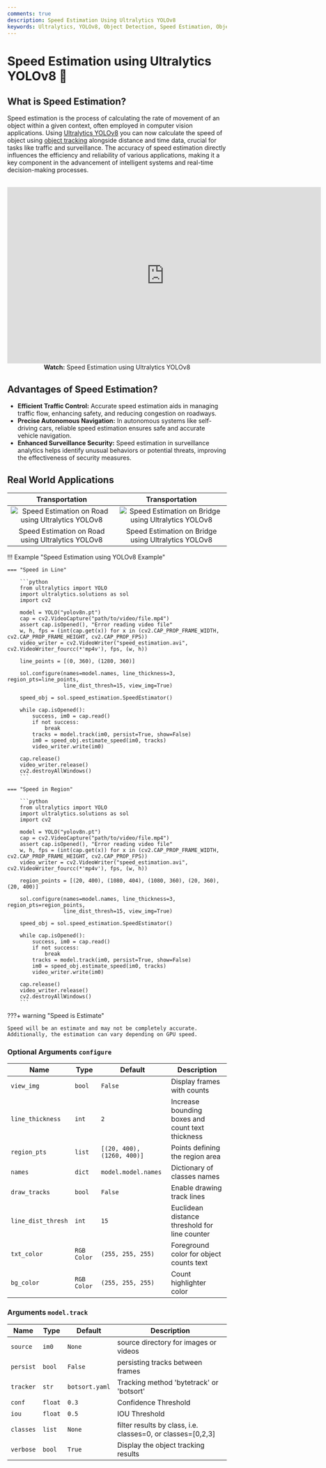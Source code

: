 ```yaml
---
comments: true
description: Speed Estimation Using Ultralytics YOLOv8
keywords: Ultralytics, YOLOv8, Object Detection, Speed Estimation, Object Tracking, Notebook, IPython Kernel, CLI, Python SDK
---
```


# Speed Estimation using Ultralytics YOLOv8 🚀

## What is Speed Estimation?

Speed estimation is the process of calculating the rate of movement of an object within a given context, often employed in computer vision applications. Using [Ultralytics YOLOv8](https://github.com/ultralytics/ultralytics/) you can now calculate the speed of object using [object tracking](../modes/track.md) alongside distance and time data, crucial for tasks like traffic and surveillance. The accuracy of speed estimation directly influences the efficiency and reliability of various applications, making it a key component in the advancement of intelligent systems and real-time decision-making processes.

<p align="center">
  <br>
  <iframe loading="lazy" width="720" height="405" src="https://www.youtube.com/embed/rCggzXRRSRo"
    title="YouTube video player" frameborder="0"
    allow="accelerometer; autoplay; clipboard-write; encrypted-media; gyroscope; picture-in-picture; web-share"
    allowfullscreen>
  </iframe>
  <br>
  <strong>Watch:</strong> Speed Estimation using Ultralytics YOLOv8
</p>

## Advantages of Speed Estimation?

- **Efficient Traffic Control:** Accurate speed estimation aids in managing traffic flow, enhancing safety, and reducing congestion on roadways.
- **Precise Autonomous Navigation:** In autonomous systems like self-driving cars, reliable speed estimation ensures safe and accurate vehicle navigation.
- **Enhanced Surveillance Security:** Speed estimation in surveillance analytics helps identify unusual behaviors or potential threats, improving the effectiveness of security measures.

## Real World Applications

|                                                                     Transportation                                                                      |                                                                      Transportation                                                                       |
|:-------------------------------------------------------------------------------------------------------------------------------------------------------:|:---------------------------------------------------------------------------------------------------------------------------------------------------------:|
| ![Speed Estimation on Road using Ultralytics YOLOv8](https://github.com/RizwanMunawar/ultralytics/assets/62513924/c8a0fd4a-d394-436d-8de3-d5b754755fc7) | ![Speed Estimation on Bridge using Ultralytics YOLOv8](https://github.com/RizwanMunawar/ultralytics/assets/62513924/cee10e02-b268-4304-b73a-5b9cb42da669) |
|                                                    Speed Estimation on Road using Ultralytics YOLOv8                                                    |                                                    Speed Estimation on Bridge using Ultralytics YOLOv8                                                    |

!!! Example "Speed Estimation using YOLOv8 Example"

    === "Speed in Line"

        ```python
        from ultralytics import YOLO
        import ultralytics.solutions as sol
        import cv2
        
        model = YOLO("yolov8n.pt")
        cap = cv2.VideoCapture("path/to/video/file.mp4")
        assert cap.isOpened(), "Error reading video file"
        w, h, fps = (int(cap.get(x)) for x in (cv2.CAP_PROP_FRAME_WIDTH, cv2.CAP_PROP_FRAME_HEIGHT, cv2.CAP_PROP_FPS))
        video_writer = cv2.VideoWriter("speed_estimation.avi", cv2.VideoWriter_fourcc(*'mp4v'), fps, (w, h))
        
        line_points = [(0, 360), (1280, 360)]
        
        sol.configure(names=model.names, line_thickness=3, region_pts=line_points,
                      line_dist_thresh=15, view_img=True)
        
        speed_obj = sol.speed_estimation.SpeedEstimator()
        
        while cap.isOpened():
            success, im0 = cap.read()
            if not success:
                break
            tracks = model.track(im0, persist=True, show=False)
            im0 = speed_obj.estimate_speed(im0, tracks)
            video_writer.write(im0)
        
        cap.release()
        video_writer.release()
        cv2.destroyAllWindows()
        ```
    
    === "Speed in Region"

        ```python
        from ultralytics import YOLO
        import ultralytics.solutions as sol
        import cv2
        
        model = YOLO("yolov8n.pt")
        cap = cv2.VideoCapture("path/to/video/file.mp4")
        assert cap.isOpened(), "Error reading video file"
        w, h, fps = (int(cap.get(x)) for x in (cv2.CAP_PROP_FRAME_WIDTH, cv2.CAP_PROP_FRAME_HEIGHT, cv2.CAP_PROP_FPS))
        video_writer = cv2.VideoWriter("speed_estimation.avi", cv2.VideoWriter_fourcc(*'mp4v'), fps, (w, h))
        
        region_points = [(20, 400), (1080, 404), (1080, 360), (20, 360), (20, 400)]
        
        sol.configure(names=model.names, line_thickness=3, region_pts=region_points,
                      line_dist_thresh=15, view_img=True)
        
        speed_obj = sol.speed_estimation.SpeedEstimator()
        
        while cap.isOpened():
            success, im0 = cap.read()
            if not success:
                break
            tracks = model.track(im0, persist=True, show=False)
            im0 = speed_obj.estimate_speed(im0, tracks)
            video_writer.write(im0)
        
        cap.release()
        video_writer.release()
        cv2.destroyAllWindows()
        ```

???+ warning "Speed is Estimate"

    Speed will be an estimate and may not be completely accurate. Additionally, the estimation can vary depending on GPU speed.

### Optional Arguments `configure`

| Name               | Type        | Default                    | Description                                      |
|--------------------|-------------|----------------------------|--------------------------------------------------|
| `view_img`         | `bool`      | `False`                    | Display frames with counts                       |
| `line_thickness`   | `int`       | `2`                        | Increase bounding boxes and count text thickness |
| `region_pts`       | `list`      | `[(20, 400), (1260, 400)]` | Points defining the region area                  |
| `names`            | `dict`      | `model.model.names`        | Dictionary of classes names                      |
| `draw_tracks`      | `bool`      | `False`                    | Enable drawing track lines                       |
| `line_dist_thresh` | `int`       | `15`                       | Euclidean distance threshold for line counter    |
| `txt_color`        | `RGB Color` | `(255, 255, 255)`          | Foreground color for object counts text          |
| `bg_color`         | `RGB Color` | `(255, 255, 255)`          | Count highlighter color                          |

### Arguments `model.track`

| Name      | Type    | Default        | Description                                                 |
|-----------|---------|----------------|-------------------------------------------------------------|
| `source`  | `im0`   | `None`         | source directory for images or videos                       |
| `persist` | `bool`  | `False`        | persisting tracks between frames                            |
| `tracker` | `str`   | `botsort.yaml` | Tracking method 'bytetrack' or 'botsort'                    |
| `conf`    | `float` | `0.3`          | Confidence Threshold                                        |
| `iou`     | `float` | `0.5`          | IOU Threshold                                               |
| `classes` | `list`  | `None`         | filter results by class, i.e. classes=0, or classes=[0,2,3] |
| `verbose` | `bool`  | `True`         | Display the object tracking results                         |
